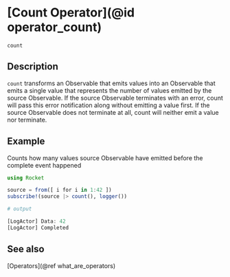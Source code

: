 # [Count Operator](@id operator_count)

```@docs
count
```

## Description

`count` transforms an Observable that emits values into an Observable that emits a single value that represents the number of values emitted by the source Observable. If the source Observable terminates with an error, count will pass this error notification along without emitting a value first. If the source Observable does not terminate at all, count will neither emit a value nor terminate.

## Example

Counts how many values source Observable have emitted before the complete event happened

```julia
using Rocket

source = from([ i for i in 1:42 ])
subscribe!(source |> count(), logger())

# output

[LogActor] Data: 42
[LogActor] Completed
```

## See also

[Operators](@ref what_are_operators)

